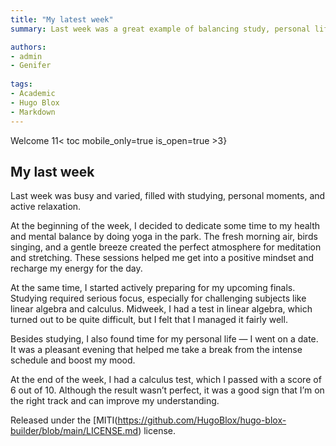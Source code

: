 ```yaml
---
title: "My latest week"
summary: Last week was a great example of balancing study, personal life, and self-care. Yoga in the park helped me relax, preparing for finals made me focus on what matters, and the date and tests added emotional and intellectual variety. Despite some challenges, I’m moving forward and ready for new opportunities."

authors:
- admin
- Genifer
  
tags:
- Academic
- Hugo Blox
- Markdown
---
```

Welcome
11< toc mobile_only=true is_open=true >3}

## My last week

Last week was busy and varied, filled with studying, personal moments, and active relaxation.

At the beginning of the week, I decided to dedicate some time to my health and mental balance by doing yoga in the park. The fresh morning air, birds singing, and a gentle breeze created the perfect atmosphere for meditation and stretching. These sessions helped me get into a positive mindset and recharge my energy for the day.

At the same time, I started actively preparing for my upcoming finals. Studying required serious focus, especially for challenging subjects like linear algebra and calculus. Midweek, I had a test in linear algebra, which turned out to be quite difficult, but I felt that I managed it fairly well.

Besides studying, I also found time for my personal life — I went on a date. It was a pleasant evening that helped me take a break from the intense schedule and boost my mood.

At the end of the week, I had a calculus test, which I passed with a score of 6 out of 10. Although the result wasn’t perfect, it was a good sign that I’m on the right track and can improve my understanding.

Released under the [MITI(https://github.com/HugoBlox/hugo-blox-builder/blob/main/LICENSE.md) license.

